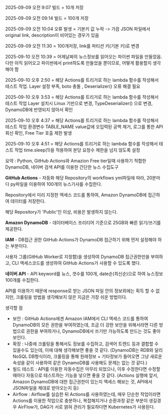 2025-09-09 오전 9:07 빌드 = 10개 저장

2025-09-09 오전 09:14 빌드 = 100개 저장

2025-09-09 오전 10:04 오류 발생 = 기본키 값 누락 -> 가끔 JSON 파일에서 original link, description이 비어있는 경우가 있음

2025-09-09 오전 11:30 = 100개저장, link를 파티션 키(기본 키)로 변경

2025-09-10 오전 10:39 = 어제날짜의 뉴스정보를 읽어오는 파이썬 파일을 만들었음. 다만 아직 읽어오고 파이썬에서 print하도록 만들었을 뿐이므로, 어떻게 활용할지 생각해야 함

2025-09-10 오후 2:50 = 해당 Actions를 트리거로 하는 lambda 함수를 작성해서 테스트 작업. Layer 설정 부족, boto 충돌 , Deserializer() 오류 해결 필요

2025-09-10 오후 3:53 = 해당 Actions를 트리거로 하는 lambda 함수를 작성해서 테스트 작업 Layer 설치시 Linux 기반으로 변경, TypeDeserializer() 으로 변경,  DynamoDB에 반영되지 않아서 확인

2025-09-10 오후 4:37 = 해당 Actions를 트리거로 하는 lambda 함수를 작성해서 테스트 작업 환경변수 TABLE_NAME value값에 오입력된 공백 제거, 로그를 통한 API 회신 확인, Free Tier 호출 제한 발생

2025-09-10 오후 4:51 = 해당 Actions를 트리거로 하는 lambda 함수를 작성해서 테스트 작업 time.sleep(1)을 적용하여 분당 요청수 제한을 넘지 않도록 설정

요약 : Python, GitHub Actions와 Amazion Free tier일때 사용하기 적합한 DynamoDB, 네이버 검색 API를 이용한 간단한 뉴스 수집도구

**GitHub Actions** - 자동화
해당 Repository의 workflows yml파일에 따라, 20분마다 py파일을 이용하여 100개의 뉴스기사를 수집한다.

Repository에서 미리 지정한 액세스 코드를 통하여, Amazon DynamoDB에 접근하여 데이터를 저장한다.

해당 Repository가 'Public'인 이상, 비용은 발생하지 않는다. 


**Amazon DynamoDB** - 데이터베이스 
프리티어 기준으로 25GB와 빠른 읽기/쓰기를 제공한다.


**IAM** - DB접근 권한
GitHub Actions가 DynamoDB 접근하기 위해 먼저 설정해야 하는 부분이다.


사용자 그룹(GitHub Worker로 지정함)을 생성하여 DynamoDB 접근권한만을 부여하고, CLI 액세스코드를 생성하여 GitHub Actions가 사용할 수 있도록 했다.


**네이버 API** - API
keyword를 뉴스, 갯수를 100개, date순(최신순)으로 하여 뉴스정보 100개를 수집한다.

API를 이용하기 때문에 response로 받는 JSON 파일 안의 정보외에는 획득 할 수 없지만, 크롤링을 방법을 생각해보지 않은 지금은 가장 쉬운 방법이다.




생각할 점
- 보안 : GitHub Actions에겐 Amazon IAM에서 CLI 액세스 코드를 통하여 DynamoDB의 모든 권한을 부여하였는데, 조금 더 강한 보안을 위해서라면 다른 방법으로 권한을 부여하거나, DynamoDB에서 쓰기만 가능하도록 만드는 것도 좋아보인다.
- 확장 : 나중에 크롤링을 통해서도 정보를 수집하고, 검색어 트렌드 등과 결합할 수 있을수도 있는데, 이에 대해 생각해보면 좋을 것 같다. (DynamoDB는 RDB와 달리 NoSQL DB형식이라, 크롤링을 통해 원래정보 + 기타정보가 들어오면 그냥 새로운 속성을 같이 사용하여 같은 DynamoDB를 사용해도 문제는 없는 것 같다.)
- 빌드 테스트 : API를 이용한 자동수집은 마무리 되었으나, 이후 수정한다면 수정할때마다 자동으로 테스트하는 기능을 넣으면 좋을 것 같다. (Actions 실행에 앞서, Amazon DynamoDB에 대한 접근권한이 있는지 액세스 해보는 것, API에서 JSON파일을 제대로 받아오는지 등)
- Airflow : Airflow를 실습한 뒤 Actions를 사용하였는데, 매우 단순한 작업이라면 Actions를 이용한 작업으로 충분하나, 복잡해지거나 순환과정 같은 부분이 생길경우 AirFlow가, DAG가 서로 얽혀 관리가 필요하다면 Kubernetes가 사용된다. 

